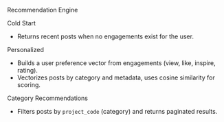 Recommendation Engine

Cold Start
- Returns recent posts when no engagements exist for the user.

Personalized
- Builds a user preference vector from engagements (view, like, inspire, rating).
- Vectorizes posts by category and metadata, uses cosine similarity for scoring.

Category Recommendations
- Filters posts by `project_code` (category) and returns paginated results.


